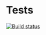 # Tests
[![Build status](https://ci.appveyor.com/api/projects/status/b0ow07fmf6iqnevo/branch/main?svg=true)](https://ci.appveyor.com/project/Nadbelyh/ajs-homeworks-test-ci/branch/main)